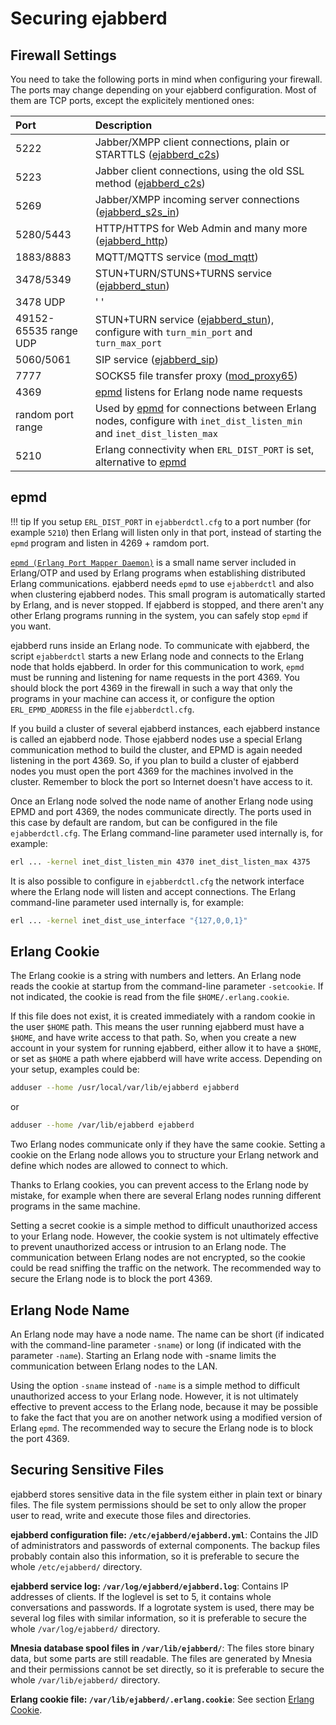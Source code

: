 # Securing ejabberd

## Firewall Settings

You need to take the following ports in mind when configuring your firewall.
The ports may change depending on your ejabberd configuration.
Most of them are TCP ports, except the explicitely mentioned ones:

| **Port**              | **Description**                                                                             |
|:----------------------|:--------------------------------------------------------------------------------------------|
| 5222                  | Jabber/XMPP client connections, plain or STARTTLS ([ejabberd_c2s](../configuration/listen.md#ejabberd_c2s)) |
| 5223                  | Jabber client connections, using the old SSL method ([ejabberd_c2s](../configuration/listen.md#ejabberd_c2s)) |
| 5269                  | Jabber/XMPP incoming server connections ([ejabberd_s2s_in](../configuration/listen.md#ejabberd_s2s_in)) |
| 5280/5443             | HTTP/HTTPS for Web Admin and many more ([ejabberd_http](../configuration/listen.md#ejabberd_http)) |
| 1883/8883             | MQTT/MQTTS service ([mod_mqtt](../configuration/listen.md#mod_mqtt))                        |
| 3478/5349             | STUN+TURN/STUNS+TURNS service ([ejabberd_stun](../configuration/listen.md#ejabberd_stun))   |
| 3478 UDP              | ' '                                                                                         |
| 49152-65535 range UDP | STUN+TURN service ([ejabberd_stun](../configuration/listen.md#ejabberd_stun)), configure with `turn_min_port` and `turn_max_port` |
| 5060/5061             | SIP service ([ejabberd_sip](../configuration/listen.md#ejabberd_sip))                       |
| 7777                  | SOCKS5 file transfer proxy ([mod_proxy65](../configuration/modules.md#mod_proxy65))         |
| 4369                  | [epmd](#epmd) listens for Erlang node name requests                              |
| random port range     | Used by [epmd](#epmd) for connections between Erlang nodes, configure with `inet_dist_listen_min` and `inet_dist_listen_max` |
| 5210                  | Erlang connectivity when `ERL_DIST_PORT` is set, alternative to [epmd](#epmd)               |

## epmd

!!! tip
    If you setup `ERL_DIST_PORT` in `ejabberdctl.cfg` to a port number
    (for example `5210`) then Erlang will listen only in that port,
    instead of starting the `epmd` program and listen in 4269 + ramdom port.

[`epmd (Erlang Port Mapper Daemon)`](https://www.erlang.org/doc/apps/erts/epmd_cmd.html)
is a small name server included in Erlang/OTP and used by Erlang
programs when establishing distributed Erlang communications. ejabberd
needs `epmd` to use `ejabberdctl` and also when clustering ejabberd
nodes. This small program is automatically started by Erlang, and is
never stopped. If ejabberd is stopped, and there aren't any other
Erlang programs running in the system, you can safely stop `epmd` if you
want.

ejabberd runs inside an Erlang node. To communicate with ejabberd,
the script `ejabberdctl` starts a new Erlang node and connects to the
Erlang node that holds ejabberd. In order for this communication to
work, `epmd` must be running and listening for name requests in the port
4369. You should block the port 4369 in the firewall in such a way that
only the programs in your machine can access it, or configure the option
`ERL_EPMD_ADDRESS` in the file `ejabberdctl.cfg`.

If you build a cluster of several ejabberd instances, each ejabberd
instance is called an ejabberd node. Those ejabberd nodes use a
special Erlang communication method to build the cluster, and EPMD is
again needed listening in the port 4369. So, if you plan to build a
cluster of ejabberd nodes you must open the port 4369 for the machines
involved in the cluster. Remember to block the port so Internet doesn't
have access to it.

Once an Erlang node solved the node name of another Erlang node using
EPMD and port 4369, the nodes communicate directly. The ports used in
this case by default are random, but can be configured in the file
`ejabberdctl.cfg`. The Erlang command-line parameter used internally is,
for example:

``` sh
erl ... -kernel inet_dist_listen_min 4370 inet_dist_listen_max 4375
```

It is also possible to configure in `ejabberdctl.cfg` the network
interface where the Erlang node will listen and accept connections. The
Erlang command-line parameter used internally is, for example:

``` sh
erl ... -kernel inet_dist_use_interface "{127,0,0,1}"
```

## Erlang Cookie

The Erlang cookie is a string with numbers and letters. An Erlang node
reads the cookie at startup from the command-line parameter
`-setcookie`. If not indicated, the cookie is read from the file
`$HOME/.erlang.cookie`.

If this file does not exist, it is created
immediately with a random cookie in the user `$HOME` path.
This means the user running ejabberd must have a `$HOME`,
and have write access to that path.
So, when you create a new account in your system for running ejabberd,
either allow it to have a `$HOME`,
or set as `$HOME` a path where ejabberd will have write access.
Depending on your setup, examples could be:

``` sh
adduser --home /usr/local/var/lib/ejabberd ejabberd
```

or

``` sh
adduser --home /var/lib/ejabberd ejabberd
```

Two Erlang nodes communicate only if
they have the same cookie. Setting a cookie on the Erlang node allows
you to structure your Erlang network and define which nodes are allowed
to connect to which.

Thanks to Erlang cookies, you can prevent access to the Erlang node by
mistake, for example when there are several Erlang nodes running
different programs in the same machine.

Setting a secret cookie is a simple method to difficult unauthorized
access to your Erlang node. However, the cookie system is not ultimately
effective to prevent unauthorized access or intrusion to an Erlang node.
The communication between Erlang nodes are not encrypted, so the cookie
could be read sniffing the traffic on the network. The recommended way
to secure the Erlang node is to block the port 4369.

## Erlang Node Name

An Erlang node may have a node name. The name can be short (if indicated
with the command-line parameter `-sname`) or long (if indicated with the
parameter `-name`). Starting an Erlang node with -sname limits the
communication between Erlang nodes to the LAN.

Using the option `-sname` instead of `-name` is a simple method to
difficult unauthorized access to your Erlang node. However, it is not
ultimately effective to prevent access to the Erlang node, because it
may be possible to fake the fact that you are on another network using a
modified version of Erlang `epmd`. The recommended way to secure the
Erlang node is to block the port 4369.

## Securing Sensitive Files

ejabberd stores sensitive data in the file system either in plain text
or binary files. The file system permissions should be set to only allow
the proper user to read, write and execute those files and directories.

**ejabberd configuration file: `/etc/ejabberd/ejabberd.yml`**:   Contains the JID of administrators and passwords of external
 components. The backup files probably contain also this information,
 so it is preferable to secure the whole `/etc/ejabberd/` directory.

**ejabberd service log: `/var/log/ejabberd/ejabberd.log`**:   Contains IP addresses of clients. If the loglevel is set to 5, it
 contains whole conversations and passwords. If a logrotate system is
 used, there may be several log files with similar information, so it
 is preferable to secure the whole `/var/log/ejabberd/` directory.

**Mnesia database spool files in `/var/lib/ejabberd/`**:   The files store binary data, but some parts are still readable. The
 files are generated by Mnesia and their permissions cannot be set
 directly, so it is preferable to secure the whole
 `/var/lib/ejabberd/` directory.

**Erlang cookie file: `/var/lib/ejabberd/.erlang.cookie`**:   See section [Erlang Cookie](#erlang-cookie).
